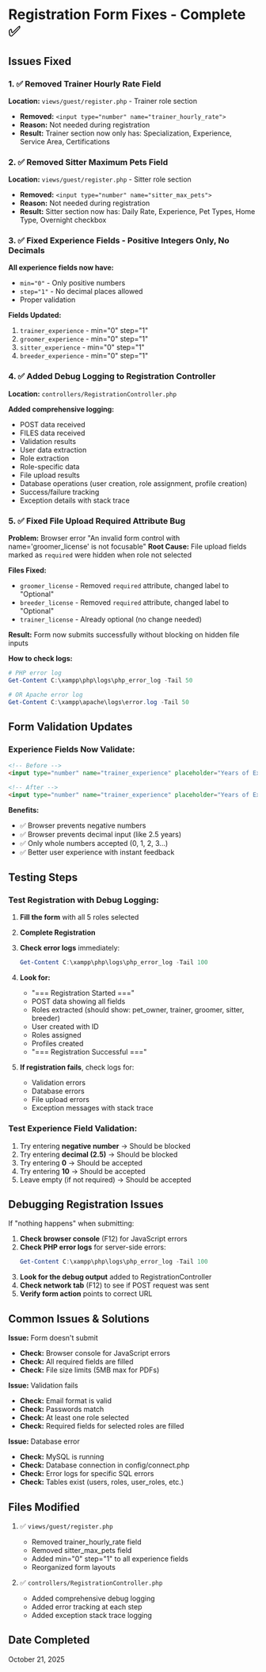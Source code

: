 # Registration Form Fixes - Complete ✅

## Issues Fixed

### 1. ✅ Removed Trainer Hourly Rate Field
**Location:** `views/guest/register.php` - Trainer role section
- **Removed:** `<input type="number" name="trainer_hourly_rate">`
- **Reason:** Not needed during registration
- **Result:** Trainer section now only has: Specialization, Experience, Service Area, Certifications

### 2. ✅ Removed Sitter Maximum Pets Field  
**Location:** `views/guest/register.php` - Sitter role section
- **Removed:** `<input type="number" name="sitter_max_pets">`
- **Reason:** Not needed during registration
- **Result:** Sitter section now has: Daily Rate, Experience, Pet Types, Home Type, Overnight checkbox

### 3. ✅ Fixed Experience Fields - Positive Integers Only, No Decimals
**All experience fields now have:**
- `min="0"` - Only positive numbers
- `step="1"` - No decimal places allowed
- Proper validation

**Fields Updated:**
1. `trainer_experience` - min="0" step="1"
2. `groomer_experience` - min="0" step="1"
3. `sitter_experience` - min="0" step="1"
4. `breeder_experience` - min="0" step="1"

### 4. ✅ Added Debug Logging to Registration Controller
**Location:** `controllers/RegistrationController.php`

**Added comprehensive logging:**
- POST data received
- FILES data received
- Validation results
- User data extraction
- Role extraction
- Role-specific data
- File upload results
- Database operations (user creation, role assignment, profile creation)
- Success/failure tracking
- Exception details with stack trace

### 5. ✅ Fixed File Upload Required Attribute Bug
**Problem:** Browser error "An invalid form control with name='groomer_license' is not focusable"
**Root Cause:** File upload fields marked as `required` were hidden when role not selected

**Files Fixed:**
- `groomer_license` - Removed `required` attribute, changed label to "Optional"
- `breeder_license` - Removed `required` attribute, changed label to "Optional"
- `trainer_license` - Already optional (no change needed)

**Result:** Form now submits successfully without blocking on hidden file inputs

**How to check logs:**
```powershell
# PHP error log
Get-Content C:\xampp\php\logs\php_error_log -Tail 50

# OR Apache error log  
Get-Content C:\xampp\apache\logs\error.log -Tail 50
```

## Form Validation Updates

### Experience Fields Now Validate:
```html
<!-- Before -->
<input type="number" name="trainer_experience" placeholder="Years of Experience" required>

<!-- After -->
<input type="number" name="trainer_experience" placeholder="Years of Experience" min="0" step="1" required>
```

**Benefits:**
- ✅ Browser prevents negative numbers
- ✅ Browser prevents decimal input (like 2.5 years)
- ✅ Only whole numbers accepted (0, 1, 2, 3...)
- ✅ Better user experience with instant feedback

## Testing Steps

### Test Registration with Debug Logging:

1. **Fill the form** with all 5 roles selected
2. **Complete Registration**
3. **Check error logs** immediately:
   ```powershell
   Get-Content C:\xampp\php\logs\php_error_log -Tail 100
   ```
4. **Look for:**
   - "=== Registration Started ===" 
   - POST data showing all fields
   - Roles extracted (should show: pet_owner, trainer, groomer, sitter, breeder)
   - User created with ID
   - Roles assigned
   - Profiles created
   - "=== Registration Successful ==="

5. **If registration fails**, check logs for:
   - Validation errors
   - Database errors
   - File upload errors
   - Exception messages with stack trace

### Test Experience Field Validation:

1. Try entering **negative number** → Should be blocked
2. Try entering **decimal (2.5)** → Should be blocked  
3. Try entering **0** → Should be accepted
4. Try entering **10** → Should be accepted
5. Leave empty (if not required) → Should be accepted

## Debugging Registration Issues

If "nothing happens" when submitting:

1. **Check browser console** (F12) for JavaScript errors
2. **Check PHP error logs** for server-side errors:
   ```powershell
   Get-Content C:\xampp\php\logs\php_error_log -Tail 100
   ```
3. **Look for the debug output** added to RegistrationController
4. **Check network tab** (F12) to see if POST request was sent
5. **Verify form action** points to correct URL

## Common Issues & Solutions

**Issue:** Form doesn't submit
- **Check:** Browser console for JavaScript errors
- **Check:** All required fields are filled
- **Check:** File size limits (5MB max for PDFs)

**Issue:** Validation fails
- **Check:** Email format is valid
- **Check:** Passwords match
- **Check:** At least one role selected
- **Check:** Required fields for selected roles are filled

**Issue:** Database error
- **Check:** MySQL is running
- **Check:** Database connection in config/connect.php
- **Check:** Error logs for specific SQL errors
- **Check:** Tables exist (users, roles, user_roles, etc.)

## Files Modified

1. ✅ `views/guest/register.php`
   - Removed trainer_hourly_rate field
   - Removed sitter_max_pets field
   - Added min="0" step="1" to all experience fields
   - Reorganized form layouts

2. ✅ `controllers/RegistrationController.php`
   - Added comprehensive debug logging
   - Added error tracking at each step
   - Added exception stack trace logging

## Date Completed
October 21, 2025
